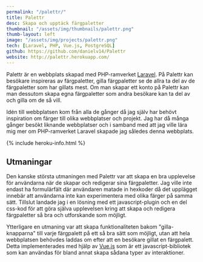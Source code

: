 ```yaml
---
permalink: "/palettr/"
title: Palettr
desc: Skapa och upptäck färgpaletter
thumbnail: "/assets/img/thumbnails/palettr.png"
thumb-layout: left
image: "/assets/img/projects/palettr.png"
tech: [Laravel, PHP, Vue.js, PostgreSQL]
github: https://github.com/danielv14/Palettr
website: http://palettr.herokuapp.com/
---
```

Palettr är en webbplats skapad med PHP-ramverket [Laravel](https://laravel.com/). På Palettr kan besökare inspireras av färgpaletter, gilla färgpaletter se de allra ta del av de färgpaletter som har gillats mest. Om man skapar ett konto på Palettr kan man dessutom skapa egna färgpaletter som andra besökare kan ta del av och gilla om de så vill.

Idén till webbplatsen kom från alla de gånger då jag själv har behövt inspiration om färger till olika webbplatser och projekt. Jag har då många gånger besökt liknande webbplatser och i samband med att jag ville lära mig mer om PHP-ramverket Laravel skapade jag således denna webbplats.

{% include heroku-info.html %}

## Utmaningar
Den kanske största utmaningen med Palettr var att skapa en bra upplevelse för användarna när de skapar och redigerar sina färgpaletter. Jag ville inte endast ha formulärfält där användaren matade in hexkoder då det upplägget innebär att användarna inte kan experimentera med olika färger på samma sätt. Tillslut landade jag i en lösning med ett javascript-plugin och en del css-kod för att göra själva upplevelsen kring att skapa och redigera färgpaletter så bra och utforskande som möjligt.

Ytterligare en utmaning var att skapa funktionaliteten bakom "gilla-knapparna" till varje färgpalett på ett så bra sätt som möjligt, utan att hela webbplatsen behövdes laddas om efter att en besökare gillat en färgpalett. Detta implementerades med hjälp av [Vue.js](https://vuejs.org/) som är ett javascript-bibliotek som kan användas för bland annat skapa sådana typer av interaktioner.
